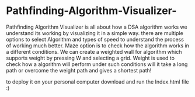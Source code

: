 # Pathfinding-Algorithm-Visualizer-
Pathfinding Algorithm Visualizer is all about how a DSA algorithm works we understand its working by visualizing it in a simple way.
there are multiple options to select Algorithm and types of speed to understand the process of working much better.
Maze option is to check how the algorithm works in a different conditions.
We can create a weighted wall for algorithm which supports weight by pressing W and selecting a grid.
Weight is used to check how a algorithm will perform under such conditions will it take a long path or overcome the weight path and gives a shortest path!

to deploy it on your personal computer download and run the Index.html file :) 
